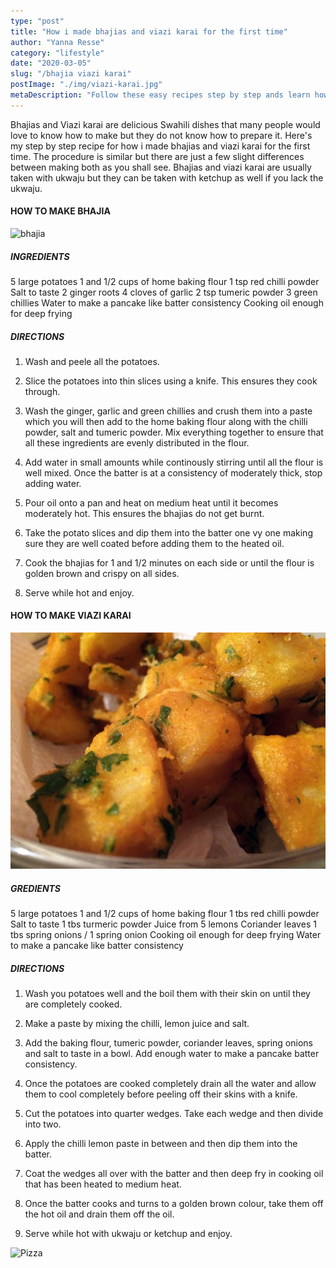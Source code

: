 ```yaml
---
type: "post"
title: "How i made bhajias and viazi karai for the first time"
author: "Yanna Resse"
category: "lifestyle"
date: "2020-03-05"
slug: "/bhajia viazi karai"
postImage: "./img/viazi-karai.jpg"
metaDescription: "Follow these easy recipes step by step ands learn how to make bhajias and viazi karai"
---
```


Bhajias and Viazi karai are delicious Swahili dishes that many people would love to know how to make but they do not know how to prepare it. Here's my step by step recipe for how i made bhajias and viazi karai for the first time. The procedure is similar but there are just a few slight differences between making both as you shall see. Bhajias and viazi karai are usually taken with ukwaju but they can be taken with ketchup as well if you lack the ukwaju.

#### HOW TO MAKE BHAJIA

![bhajia](./img/bhajia.jpg)

##### INGREDIENTS

5 large potatoes
1 and 1/2 cups of home baking flour
1 tsp red chilli powder
Salt to taste
2 ginger roots
4 cloves of garlic
2 tsp tumeric powder
3 green chillies
Water to make a pancake like batter consistency
Cooking oil enough for deep frying

##### DIRECTIONS

1. Wash and peele all the potatoes.

2. Slice the potatoes into thin slices using a knife. This ensures they cook through.

3. Wash the ginger, garlic and green chillies and crush them into a paste which you will then add to the home baking flour along with the chilli powder, salt and tumeric powder. Mix everything together to ensure that all these ingredients are evenly distributed in the flour.

4. Add water in small amounts while continously stirring until all the flour is well mixed. Once the batter is at a consistency of moderately thick, stop adding water.

5. Pour oil onto a pan and heat on medium heat until it becomes moderately hot. This ensures the bhajias do not get burnt.

6. Take the potato slices and dip them into the batter one vy one making sure they are well coated before adding them to the heated oil.

7. Cook the bhajias for 1 and 1/2 minutes on each side or until the flour is golden brown and crispy on all sides.

8. Serve while hot and enjoy.

#### HOW TO MAKE VIAZI KARAI

![Pizza](./img/viazi_karai-1.jpg)

##### GREDIENTS

5 large potatoes
1 and 1/2 cups of home baking flour
1 tbs red chilli powder
Salt to taste
1 tbs turmeric powder
Juice from 5 lemons
Coriander leaves
1 tbs spring onions / 1 spring onion
Cooking oil enough for deep frying
Water to make a pancake like batter consistency

##### DIRECTIONS

1. Wash you potatoes well and the boil them with their skin on until they are completely cooked.

2. Make a paste by mixing the chilli, lemon juice and salt.

3. Add the baking flour, tumeric powder, coriander leaves, spring onions and salt to taste in a bowl. Add enough water to make a pancake batter consistency.

4. Once the potatoes are cooked completely drain all the water and allow them to cool completely before peeling off their skins with a knife.

5. Cut the potatoes into quarter wedges. Take each wedge and then divide into two.

6. Apply the chilli lemon paste in between and then dip them into the batter.

7. Coat the wedges all over with the batter and then deep fry in cooking oil that has been heated to medium heat.

8. Once the batter cooks and turns to a golden brown colour, take them off the hot oil and drain them off the oil.

9. Serve while hot with ukwaju or ketchup and enjoy.

![Pizza](./img/viazi_karai.jpg)
